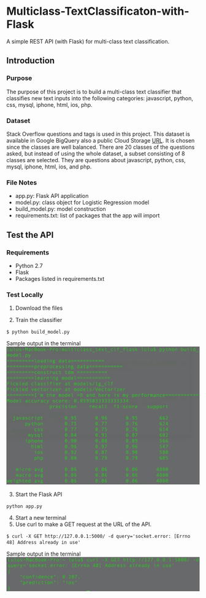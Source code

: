 # Multiclass-TextClassificaton-with-Flask
A simple REST API (with Flask) for multi-class text classification.

## Introduction

### Purpose
The purpose of this project is to build a multi-class text classifier that classifies new text inputs into the following categories: javascript, python, css, mysql, iphone, html, ios, php.

### Dataset
Stack Overflow questions and tags is used in this project. This dataset is available in Google BigQuery also a public Cloud Storage [URL](https://storage.googleapis.com/tensorflow-workshop-examples/stack-overflow-data.csv). It is chosen since the classes are well balanced. There are 20 classes of the questions asked, but instead of using the whole dataset, a subset consisting of 8 classes are selected. They are questions about javascript, python, css, mysql, iphone, html, ios, and php.

### File Notes
* app.py: Flask API application
* model.py: class object for Logistic Regression model
* build_model.py: model construction
* requirements.txt: list of packages that the app will import  



## Test the API

### Requirements
* Python 2.7
* Flask
* Packages listed in requirements.txt

### Test Locally
1. Download the files

2. Train the classifier
```
$ python build_model.py
```
Sample output in the terminal
![training terminal output](media/train_terminal_output.png)

3. Start the Flask API
```
python app.py
```

4. Start a new terminal
5. Use curl to make a GET request at the URL of the API.
```
$ curl -X GET http://127.0.0.1:5000/ -d query='socket.error: [Errno 48] Address already in use'
```
Sample output in the terminal
![prediction terminal output](media/prediction_sample_output.png)
